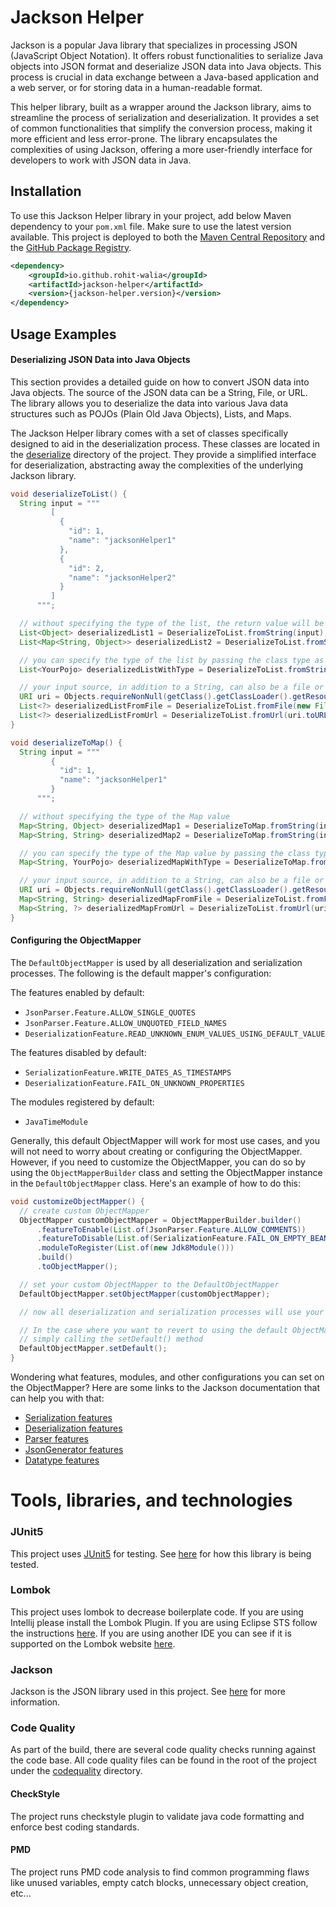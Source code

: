 # Jackson Helper

Jackson is a popular Java library that specializes in processing JSON (JavaScript Object Notation). It offers robust
functionalities to serialize Java objects into JSON format and deserialize JSON data into Java objects. This process is
crucial in data exchange between a Java-based application and a web server, or for storing data in a human-readable format.

This helper library, built as a wrapper around the Jackson library, aims to streamline the process of serialization and
deserialization. It provides a set of common functionalities that simplify the conversion process, making it more efficient
and less error-prone. The library encapsulates the complexities of using Jackson, offering a more user-friendly interface for
developers to work with JSON data in Java.

## Installation

To use this Jackson Helper library in your project, add below Maven dependency to your `pom.xml` file. Make sure to use the
latest version available. This project is deployed to both
the [Maven Central Repository](https://central.sonatype.com/artifact/io.github.rohit-walia/jacksonhelper) and the 
[GitHub Package Registry](https://github.com/rohit-walia?tab=packages&repo_name=jackson-helper).

```xml
<dependency>
    <groupId>io.github.rohit-walia</groupId>
    <artifactId>jackson-helper</artifactId>
    <version>{jackson-helper.version}</version>
</dependency>
```

## Usage Examples

#### Deserializing JSON Data into Java Objects

This section provides a detailed guide on how to convert JSON data into Java objects. The source of the JSON data can be a
String, File, or URL. The library allows you to deserialize the data into various Java data structures such as POJOs
(Plain Old Java Objects), Lists, and Maps.

The Jackson Helper library comes with a set of classes specifically designed to aid in the deserialization process. These
classes are located in the [deserialize](jacksonhelper/src/main/java/org/github/jacksonhelper/deserialize) directory of the
project. They provide a simplified interface for deserialization, abstracting away the complexities of the underlying Jackson
library.

```Java
void deserializeToList() {
  String input = """
         [
           {
             "id": 1,
             "name": "jacksonHelper1"
           },
           {
             "id": 2,
             "name": "jacksonHelper2"
           }
         ]
      """;

  // without specifying the type of the list, the return value will be generic type
  List<Object> deserializedList1 = DeserializeToList.fromString(input);
  List<Map<String, Object>> deserializedList2 = DeserializeToList.fromString(input);

  // you can specify the type of the list by passing the class type as the second argument
  List<YourPojo> deserializedListWithType = DeserializeToList.fromString(input, YourPojo.class);

  // your input source, in addition to a String, can also be a file or URL
  URI uri = Objects.requireNonNull(getClass().getClassLoader().getResource("yourFileName.txt")).toURI();
  List<?> deserializedListFromFile = DeserializeToList.fromFile(new File(uri));
  List<?> deserializedListFromUrl = DeserializeToList.fromUrl(uri.toURL());
}
```

```Java
void deserializeToMap() {
  String input = """
         {
           "id": 1,
           "name": "jacksonHelper1"
         }
      """;

  // without specifying the type of the Map value
  Map<String, Object> deserializedMap1 = DeserializeToMap.fromString(input);
  Map<String, String> deserializedMap2 = DeserializeToMap.fromString(input);

  // you can specify the type of the Map value by passing the class type as the second argument
  Map<String, YourPojo> deserializedMapWithType = DeserializeToMap.fromString(input, YourPojo.class);

  // your input source, in addition to a String, can also be a file or URL
  URI uri = Objects.requireNonNull(getClass().getClassLoader().getResource("yourFileName.txt")).toURI();
  Map<String, String> deserializedMapFromFile = DeserializeToList.fromFile(new File(uri));
  Map<String, ?> deserializedMapFromUrl = DeserializeToList.fromUrl(uri.toURL());
}
```

#### Configuring the ObjectMapper

The `DefaultObjectMapper` is used by all deserialization and serialization processes. The following is the default mapper's
configuration:

The features enabled by default:

- `JsonParser.Feature.ALLOW_SINGLE_QUOTES`
- `JsonParser.Feature.ALLOW_UNQUOTED_FIELD_NAMES`
- `DeserializationFeature.READ_UNKNOWN_ENUM_VALUES_USING_DEFAULT_VALUE`

The features disabled by default:

- `SerializationFeature.WRITE_DATES_AS_TIMESTAMPS`
- `DeserializationFeature.FAIL_ON_UNKNOWN_PROPERTIES`

The modules registered by default:
- `JavaTimeModule`

Generally, this default ObjectMapper will work for most use cases, and you will not need to worry about creating or
configuring the ObjectMapper. However, if you need to customize the ObjectMapper, you can do so by using the
`ObjectMapperBuilder` class and setting the ObjectMapper instance in the `DefaultObjectMapper` class.
Here's an example of how to do this:

```Java
void customizeObjectMapper() {
  // create custom ObjectMapper
  ObjectMapper customObjectMapper = ObjectMapperBuilder.builder()
      .featureToEnable(List.of(JsonParser.Feature.ALLOW_COMMENTS))
      .featureToDisable(List.of(SerializationFeature.FAIL_ON_EMPTY_BEANS))
      .moduleToRegister(List.of(new Jdk8Module()))
      .build()
      .toObjectMapper();

  // set your custom ObjectMapper to the DefaultObjectMapper
  DefaultObjectMapper.setObjectMapper(customObjectMapper);

  // now all deserialization and serialization processes will use your custom ObjectMapper

  // In the case where you want to revert to using the default ObjectMapper again, after customizing it, you can do so by
  // simply calling the setDefault() method
  DefaultObjectMapper.setDefault();
}
```

Wondering what features, modules, and other configurations you can set on the ObjectMapper? Here are some links to the
Jackson documentation that can help you with that:

- [Serialization features](https://github.com/FasterXML/jackson-databind/wiki/Serialization-Features)
- [Deserialization features](https://github.com/FasterXML/jackson-databind/wiki/Deserialization-Features)
- [Parser features](https://github.com/FasterXML/jackson-core/wiki/JsonParser-Features)
- [JsonGenerator features](https://github.com/FasterXML/jackson-core/wiki/JsonGenerator-Features)
- [Datatype features](https://github.com/FasterXML/jackson-databind/wiki/DatatypeFeatures)

# Tools, libraries, and technologies

### JUnit5

This project uses [JUnit5](https://junit.org/junit5/docs/current/user-guide/) for testing. 
See [here](jacksonhelper/src/test/java/org/github/jacksonhelper) for how this library is being tested.

### Lombok

This project uses lombok to decrease boilerplate code. If you are using Intellij please install the Lombok Plugin. If
you are using Eclipse STS follow the instructions [here](https://projectlombok.org/setup/eclipse).
If you are using another IDE you can see if it is supported on the Lombok website [here](https://projectlombok.org).

### Jackson

Jackson is the JSON library used in this project. See [here](https://github.com/FasterXML/jackson) for more information.

### Code Quality

As part of the build, there are several code quality checks running against the code base. All code quality files can be
found in the root of the project under the [codequality](.codequality) directory.

#### CheckStyle

The project runs checkstyle plugin to validate java code formatting and enforce best coding standards.

#### PMD

The project runs PMD code analysis to find common programming flaws like unused variables, empty catch blocks, unnecessary
object creation, etc...
